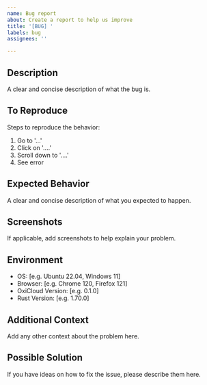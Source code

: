 ```yaml
---
name: Bug report
about: Create a report to help us improve
title: '[BUG] '
labels: bug
assignees: ''

---
```


## Description

A clear and concise description of what the bug is.

## To Reproduce

Steps to reproduce the behavior:
1. Go to '...'
2. Click on '....'
3. Scroll down to '....'
4. See error

## Expected Behavior

A clear and concise description of what you expected to happen.

## Screenshots

If applicable, add screenshots to help explain your problem.

## Environment

- OS: [e.g. Ubuntu 22.04, Windows 11]
- Browser: [e.g. Chrome 120, Firefox 121]
- OxiCloud Version: [e.g. 0.1.0]
- Rust Version: [e.g. 1.70.0]

## Additional Context

Add any other context about the problem here.

## Possible Solution

If you have ideas on how to fix the issue, please describe them here.